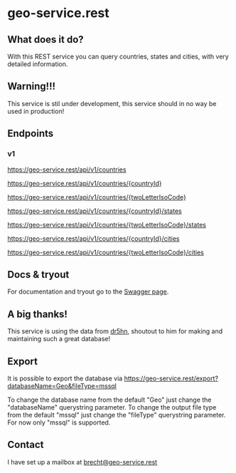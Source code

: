 # geo-service.rest

## What does it do?

With this REST service you can query countries, states and cities, with very detailed information.

## Warning!!!

This service is stil under development, this service should in no way be used in production!

## Endpoints

### v1

https://geo-service.rest/api/v1/countries

https://geo-service.rest/api/v1/countries/{countryId}

https://geo-service.rest/api/v1/countries/{twoLetterIsoCode}

https://geo-service.rest/api/v1/countries/{countryId}/states

https://geo-service.rest/api/v1/countries/{twoLetterIsoCode}/states

https://geo-service.rest/api/v1/countries/{countryId}/cities

https://geo-service.rest/api/v1/countries/{twoLetterIsoCode}/cities

## Docs & tryout

For documentation and tryout go to the [Swagger page](https://geo-service.rest/swagger/index.html).

## A big thanks!

This service is using the data from [dr5hn](https://github.com/dr5hn/countries-states-cities-database), shoutout to him for making and maintaining such a great database!

## Export

It is possible to export the database via https://geo-service.rest/export?databaseName=Geo&fileType=mssql

To change the database name from the default "Geo" just change the "databaseName" querystring parameter.
To change the output file type from the default "mssql" just change the "fileType" querystring parameter. For now only "mssql" is supported.

## Contact

I have set up a mailbox at [brecht@geo-service.rest](mailto:brecht@geo-service.rest)
